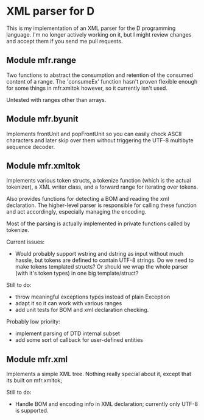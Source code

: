 XML parser for D
================

This is my implementation of an XML parser for the D programming language. I'm no longer actively working on it, but I might review changes and accept them if you send me pull requests.


## Module mfr.range

Two functions to abstract the consumption and retention of the consumed content of a range. The 'consumeEx' function hasn't proven flexible enough for some things in mfr.xmltok however, so it currently isn't used.

Untested with ranges other than arrays.


## Module mfr.byunit

Implements frontUnit and popFrontUnit so you can easily check ASCII characters and later skip over them without triggering the UTF-8 multibyte sequence decoder.


## Module mfr.xmltok

Implements various token structs, a tokenize function (which is the actual tokenizer), a XML writer class, and a forward range for iterating over tokens.

Also provides functions for detecting a BOM and reading the xml declaration. The higher-level parser is responsible for calling these function and act accordingly, especially managing the encoding.

Most of the parsing is actually implemented in private functions called by tokenize.

Current issues:

- Would probably support wstring and dstring as input without much hassle, but tokens are defined to contain UTF-8 strings. Do we need to make tokens templated structs? Or should we wrap the whole parser (with it's token types) in one big template/struct?

Still to do:

- throw meaningful exceptions types instead of plain Exception
- adapt it so it can work with various ranges
- add unit tests for BOM and xml declaration checking.

Probably low priority:

- implement parsing of DTD internal subset
- add some sort of callback for user-defined entities


## Module mfr.xml

Implements a simple XML tree. Nothing really special about it, except that its built on mfr.xmltok;

Still to do:

- Handle BOM and encoding info in XML declaration; currently only UTF-8 is supported.
